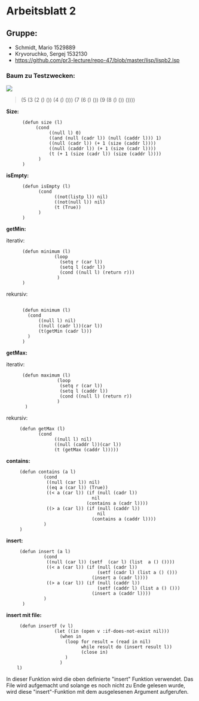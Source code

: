 # Arbeitsblatt 2

## Gruppe:
* Schmidt, Mario 1529889
* Kryvoruchko, Sergej 1532130
* https://github.com/pr3-lecture/repo-47/blob/master/lisp/lispb2.lsp

### Baum zu Testzwecken:

[![](https://github.com/pr3-lecture/repo-45/blob/master/lisp/drv2.png)]()

> (5 (3 (2 () ()) (4 () ())) (7 (6 () ()) (9 (8 () ()) ())))

**Size:**
```Lisp  
      (defun size (l)
           (cond 
                ((null l) 0)
                ((and (null (cadr l)) (null (caddr l))) 1)
                ((null (cadr l)) (+ 1 (size (caddr l))))
                ((null (caddr l)) (+ 1 (size (cadr l))))
                (t (+ 1 (size (cadr l)) (size (caddr l))))
            )
      )
```
**isEmpty:**
```Lisp  
      (defun isEmpty (l)
            (cond
                  ((not(listp l)) nil)
                  ((not(null l)) nil)
                  (t (True))
            )
      )
```

**getMin:**

iterativ:
```Lisp
      (defun minimum (l)
                  (loop 
                    (setq r (car l))
                    (setq l (cadr l))
                    (cond ((null l) (return r)))
                   )
      )
```
rekursiv:
```Lisp

      (defun minimum (l)
        (cond
            ((null l) nil)
            ((null (cadr l))(car l))
            (t(getMin (cadr l)))
        )
      )
```

**getMax:**

iterativ:
```Lisp
      (defun maximum (l)
                   (loop 
                    (setq r (car l))
                    (setq l (caddr l))
                    (cond ((null l) (return r))
                   )
       )
```
rekursiv:
```Lisp
     (defun getMax (l)
            (cond
                  ((null l) nil)
                  ((null (caddr l))(car l))
                  (t (getMax (caddr l)))))
```

**contains:**
```Lisp
     (defun contains (a l)
              (cond
               ((null (car l)) nil)
               ((eq a (car l)) (True))
               ((< a (car l)) (if (null (cadr l))
                                nil
                              (contains a (cadr l))))
               ((> a (car l)) (if (null (caddr l))
                                  nil
                                (contains a (caddr l))))
              )
     )
```

**insert:**
```Lisp
     (defun insert (a l)
              (cond
               ((null (car l)) (setf  (car l) (list  a () ())))
               ((< a (car l)) (if (null (cadr l))
                                  (setf (cadr l) (list a () ()))
                                (insert a (cadr l))))
               ((> a (car l)) (if (null (caddr l))
                                  (setf (caddr l) (list a () ()))
                                (insert a (caddr l))))
              )
      )
```

**insert mit file:**
```Lisp
     (defun insertF (v l)
                  (let ((in (open v :if-does-not-exist nil)))
                    (when in
                      (loop for result = (read in nil)
                            while result do (insert result l))
                            (close in)
                      )
                    )
    l)
```
In dieser Funktion wird die oben definierte "insert" Funktion verwendet. Das File wird aufgemacht und solange es noch nicht zu Ende gelesen wurde, wird diese "insert"-Funktion mit dem ausgelesenen Argument aufgerufen.
